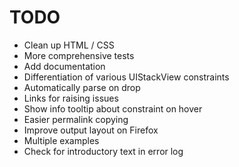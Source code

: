 TODO
====

- Clean up HTML / CSS
- More comprehensive tests
- Add documentation
- Differentiation of various UIStackView constraints
- Automatically parse on drop
- Links for raising issues
- Show info tooltip about constraint on hover
- Easier permalink copying
- Improve output layout on Firefox
- Multiple examples
- Check for introductory text in error log
